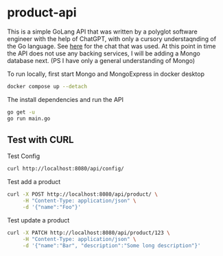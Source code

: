 # product-api

This is a simple GoLang API that was written by a polyglot software engineer with the help of ChatGPT, with only a cursory understaqnding of the Go language. See [here](https://chat.openai.com/share/dcb8b738-7e73-40da-8b08-38024f1c9997) for the chat that was used. At this point in time the API does not use any backing services, I will be adding a Mongo database next. (PS I have only a general understanding of Mongo)

To run locally, first start Mongo and MongoExpress in docker desktop

```bash
docker compose up --detach
```

The install dependencies and run the API

```bash
go get -u
go run main.go
```

## Test with CURL

Test Config

```bash
curl http://localhost:8080/api/config/

```

Test add a product

```bash
curl -X POST http://localhost:8080/api/product/ \
     -H "Content-Type: application/json" \
     -d '{"name":"Foo"}'

```

Test update a product

```bash
curl -X PATCH http://localhost:8080/api/product/123 \
     -H "Content-Type: application/json" \
     -d '{"name":"Bar", "description":"Some long description"}'

```
